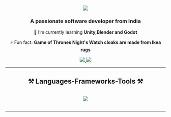<h1 align="center">
    <img src="https://readme-typing-svg.herokuapp.com/?font=Righteous&size=35&color=00ffff&center=true&vCenter=true&width=500&height=70&duration=4000&lines=Hello+There!+👋;+I'm+Ritindranath+Tagore!;" />
</h1>

<h3 align="center">A passionate software developer from India</h3>

<div align="center">
 
 🌱 I’m currently learning **Unity,Blender and Godot**

⚡ Fun fact: **Game of Thrones Night's Watch cloaks are made from Ikea rugs**

 </div>

 <div align="center"> 
  <a href="mailto:ritintagore@gmail.com">
    <img src="https://img.shields.io/badge/Gmail-333333?style=for-the-badge&logo=gmail&logoColor=red" />
  </a>
  <a href="https://www.linkedin.com/in/rnt04/" target="_blank">
    <img src="https://img.shields.io/badge/LinkedIn-0077B5?style=for-the-badge&logo=linkedin&logoColor=white" target="_blank" />
  </a>
 
</div>

 <hr/>

<h2 align="center">⚒️ Languages-Frameworks-Tools ⚒️</h2>
<br/>
<div align="center">
<!--     <img src="https://skillicons.dev/icons?i=react,bootstrap,mui,html,css,vscode,github,figma,tailwind,git" /> -->
    <img src="https://skillicons.dev/icons?i=java,python,godot,unity,cs" /><br>
</div>

<br/>
<hr/>


